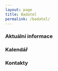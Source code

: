 ```yaml
---
layout: page
title: Badatel
permalink: /badatel/
---
```


### Aktuální informace

### Kalendář

### Kontakty